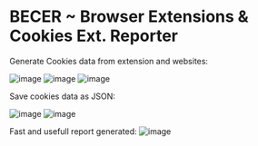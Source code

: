 # BECER ~ Browser Extensions & Cookies Ext. Reporter

Generate Cookies data from extension and websites:

![image](https://github.com/user-attachments/assets/f4e5ffb2-3eb5-40f7-b76d-1e4a6d30f5b7)
![image](https://github.com/user-attachments/assets/787c2947-23df-4ab2-9fbc-b8f601c251d3)
![image](https://github.com/user-attachments/assets/de25e094-e5fd-41b9-8e2c-e3bfeb0ee282)



Save cookies data as JSON:

![image](https://github.com/user-attachments/assets/71b30c74-3689-4793-893d-f07f88330b0f)
![image](https://github.com/user-attachments/assets/56cea973-af75-40d0-8da8-dbc419658b19)


Fast and usefull report generated:
![image](https://github.com/user-attachments/assets/fe967c4b-a6ad-4c96-a14a-5bfcb2e1210a)
